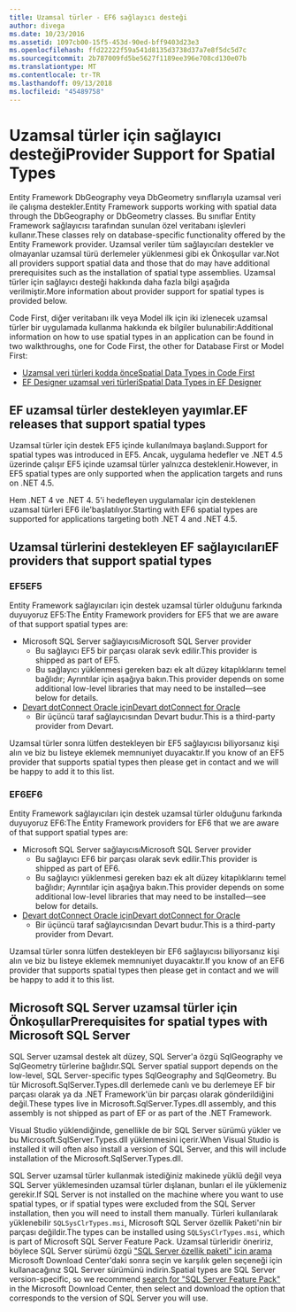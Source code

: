 ```yaml
---
title: Uzamsal türler - EF6 sağlayıcı desteği
author: divega
ms.date: 10/23/2016
ms.assetid: 1097cb00-15f5-453d-90ed-bff9403d23e3
ms.openlocfilehash: ffd22222f59a541d8135d3738d37a7e8f5dc5d7c
ms.sourcegitcommit: 2b787009fd5be5627f1189ee396e708cd130e07b
ms.translationtype: MT
ms.contentlocale: tr-TR
ms.lasthandoff: 09/13/2018
ms.locfileid: "45489758"
---
```

# <a name="provider-support-for-spatial-types"></a><span data-ttu-id="89301-102">Uzamsal türler için sağlayıcı desteği</span><span class="sxs-lookup"><span data-stu-id="89301-102">Provider Support for Spatial Types</span></span>
<span data-ttu-id="89301-103">Entity Framework DbGeography veya DbGeometry sınıflarıyla uzamsal veri ile çalışma destekler.</span><span class="sxs-lookup"><span data-stu-id="89301-103">Entity Framework supports working with spatial data through the DbGeography or DbGeometry classes.</span></span> <span data-ttu-id="89301-104">Bu sınıflar Entity Framework sağlayıcısı tarafından sunulan özel veritabanı işlevleri kullanır.</span><span class="sxs-lookup"><span data-stu-id="89301-104">These classes rely on database-specific functionality offered by the Entity Framework provider.</span></span> <span data-ttu-id="89301-105">Uzamsal veriler tüm sağlayıcıları destekler ve olmayanlar uzamsal türü derlemeler yüklenmesi gibi ek Önkoşullar var.</span><span class="sxs-lookup"><span data-stu-id="89301-105">Not all providers support spatial data and those that do may have additional prerequisites such as the installation of spatial type assemblies.</span></span> <span data-ttu-id="89301-106">Uzamsal türler için sağlayıcı desteği hakkında daha fazla bilgi aşağıda verilmiştir.</span><span class="sxs-lookup"><span data-stu-id="89301-106">More information about provider support for spatial types is provided below.</span></span>  

<span data-ttu-id="89301-107">Code First, diğer veritabanı ilk veya Model ilk için iki izlenecek uzamsal türler bir uygulamada kullanma hakkında ek bilgiler bulunabilir:</span><span class="sxs-lookup"><span data-stu-id="89301-107">Additional information on how to use spatial types in an application can be found in two walkthroughs, one for Code First, the other for Database First or Model First:</span></span>  

- [<span data-ttu-id="89301-108">Uzamsal veri türleri kodda önce</span><span class="sxs-lookup"><span data-stu-id="89301-108">Spatial Data Types in Code First</span></span>](~/ef6/modeling/code-first/data-types/spatial.md)  
- [<span data-ttu-id="89301-109">EF Designer uzamsal veri türleri</span><span class="sxs-lookup"><span data-stu-id="89301-109">Spatial Data Types in EF Designer</span></span>](~/ef6/modeling/designer/data-types/spatial.md)  

## <a name="ef-releases-that-support-spatial-types"></a><span data-ttu-id="89301-110">EF uzamsal türler destekleyen yayımlar.</span><span class="sxs-lookup"><span data-stu-id="89301-110">EF releases that support spatial types</span></span>  

<span data-ttu-id="89301-111">Uzamsal türler için destek EF5 içinde kullanılmaya başlandı.</span><span class="sxs-lookup"><span data-stu-id="89301-111">Support for spatial types was introduced in EF5.</span></span> <span data-ttu-id="89301-112">Ancak, uygulama hedefler ve .NET 4.5 üzerinde çalışır EF5 içinde uzamsal türler yalnızca desteklenir.</span><span class="sxs-lookup"><span data-stu-id="89301-112">However, in EF5 spatial types are only supported when the application targets and runs on .NET 4.5.</span></span>  

<span data-ttu-id="89301-113">Hem .NET 4 ve .NET 4. 5'i hedefleyen uygulamalar için desteklenen uzamsal türleri EF6 ile'başlatılıyor.</span><span class="sxs-lookup"><span data-stu-id="89301-113">Starting with EF6 spatial types are supported for applications targeting both .NET 4 and .NET 4.5.</span></span>  

## <a name="ef-providers-that-support-spatial-types"></a><span data-ttu-id="89301-114">Uzamsal türlerini destekleyen EF sağlayıcıları</span><span class="sxs-lookup"><span data-stu-id="89301-114">EF providers that support spatial types</span></span>  

### <a name="ef5"></a><span data-ttu-id="89301-115">EF5</span><span class="sxs-lookup"><span data-stu-id="89301-115">EF5</span></span>  

<span data-ttu-id="89301-116">Entity Framework sağlayıcıları için destek uzamsal türler olduğunu farkında duyuyoruz EF5:</span><span class="sxs-lookup"><span data-stu-id="89301-116">The Entity Framework providers for EF5 that we are aware of that support spatial types are:</span></span>  

- <span data-ttu-id="89301-117">Microsoft SQL Server sağlayıcısı</span><span class="sxs-lookup"><span data-stu-id="89301-117">Microsoft SQL Server provider</span></span>  
    - <span data-ttu-id="89301-118">Bu sağlayıcı EF5 bir parçası olarak sevk edilir.</span><span class="sxs-lookup"><span data-stu-id="89301-118">This provider is shipped as part of EF5.</span></span>  
    - <span data-ttu-id="89301-119">Bu sağlayıcı yüklenmesi gereken bazı ek alt düzey kitaplıklarını temel bağlıdır; Ayrıntılar için aşağıya bakın.</span><span class="sxs-lookup"><span data-stu-id="89301-119">This provider depends on some additional low-level libraries that may need to be installed—see below for details.</span></span>  
- [<span data-ttu-id="89301-120">Devart dotConnect Oracle için</span><span class="sxs-lookup"><span data-stu-id="89301-120">Devart dotConnect for Oracle</span></span>](http://www.devart.com/dotconnect/oracle/)  
    - <span data-ttu-id="89301-121">Bir üçüncü taraf sağlayıcısından Devart budur.</span><span class="sxs-lookup"><span data-stu-id="89301-121">This is a third-party provider from Devart.</span></span>  

<span data-ttu-id="89301-122">Uzamsal türler sonra lütfen destekleyen bir EF5 sağlayıcısı biliyorsanız kişi alın ve biz bu listeye eklemek memnuniyet duyacaktır.</span><span class="sxs-lookup"><span data-stu-id="89301-122">If you know of an EF5 provider that supports spatial types then please get in contact and we will be happy to add it to this list.</span></span>  

### <a name="ef6"></a><span data-ttu-id="89301-123">EF6</span><span class="sxs-lookup"><span data-stu-id="89301-123">EF6</span></span>  

<span data-ttu-id="89301-124">Entity Framework sağlayıcıları için destek uzamsal türler olduğunu farkında duyuyoruz EF6:</span><span class="sxs-lookup"><span data-stu-id="89301-124">The Entity Framework providers for EF6 that we are aware of that support spatial types are:</span></span>  

- <span data-ttu-id="89301-125">Microsoft SQL Server sağlayıcısı</span><span class="sxs-lookup"><span data-stu-id="89301-125">Microsoft SQL Server provider</span></span>  
    - <span data-ttu-id="89301-126">Bu sağlayıcı EF6 bir parçası olarak sevk edilir.</span><span class="sxs-lookup"><span data-stu-id="89301-126">This provider is shipped as part of EF6.</span></span>  
    - <span data-ttu-id="89301-127">Bu sağlayıcı yüklenmesi gereken bazı ek alt düzey kitaplıklarını temel bağlıdır; Ayrıntılar için aşağıya bakın.</span><span class="sxs-lookup"><span data-stu-id="89301-127">This provider depends on some additional low-level libraries that may need to be installed—see below for details.</span></span>  
- [<span data-ttu-id="89301-128">Devart dotConnect Oracle için</span><span class="sxs-lookup"><span data-stu-id="89301-128">Devart dotConnect for Oracle</span></span>](http://www.devart.com/dotconnect/oracle/)  
    - <span data-ttu-id="89301-129">Bir üçüncü taraf sağlayıcısından Devart budur.</span><span class="sxs-lookup"><span data-stu-id="89301-129">This is a third-party provider from Devart.</span></span>  

<span data-ttu-id="89301-130">Uzamsal türler sonra lütfen destekleyen bir EF6 sağlayıcısı biliyorsanız kişi alın ve biz bu listeye eklemek memnuniyet duyacaktır.</span><span class="sxs-lookup"><span data-stu-id="89301-130">If you know of an EF6 provider that supports spatial types then please get in contact and we will be happy to add it to this list.</span></span>  

## <a name="prerequisites-for-spatial-types-with-microsoft-sql-server"></a><span data-ttu-id="89301-131">Microsoft SQL Server uzamsal türler için Önkoşullar</span><span class="sxs-lookup"><span data-stu-id="89301-131">Prerequisites for spatial types with Microsoft SQL Server</span></span>  

<span data-ttu-id="89301-132">SQL Server uzamsal destek alt düzey, SQL Server'a özgü SqlGeography ve SqlGeometry türlerine bağlıdır.</span><span class="sxs-lookup"><span data-stu-id="89301-132">SQL Server spatial support depends on the low-level, SQL Server-specific types SqlGeography and SqlGeometry.</span></span> <span data-ttu-id="89301-133">Bu tür Microsoft.SqlServer.Types.dll derlemede canlı ve bu derlemeye EF bir parçası olarak ya da .NET Framework'ün bir parçası olarak gönderildiğini değil.</span><span class="sxs-lookup"><span data-stu-id="89301-133">These types live in Microsoft.SqlServer.Types.dll assembly, and this assembly is not shipped as part of EF or as part of the .NET Framework.</span></span>  

<span data-ttu-id="89301-134">Visual Studio yüklendiğinde, genellikle de bir SQL Server sürümü yükler ve bu Microsoft.SqlServer.Types.dll yüklenmesini içerir.</span><span class="sxs-lookup"><span data-stu-id="89301-134">When Visual Studio is installed it will often also install a version of SQL Server, and this will include installation of the Microsoft.SqlServer.Types.dll.</span></span>  

<span data-ttu-id="89301-135">SQL Server uzamsal türler kullanmak istediğiniz makinede yüklü değil veya SQL Server yüklemesinden uzamsal türler dışlanan, bunları el ile yüklemeniz gerekir.</span><span class="sxs-lookup"><span data-stu-id="89301-135">If SQL Server is not installed on the machine where you want to use spatial types, or if spatial types were excluded from the SQL Server installation, then you will need to install them manually.</span></span> <span data-ttu-id="89301-136">Türleri kullanılarak yüklenebilir `SQLSysClrTypes.msi`, Microsoft SQL Server özellik Paketi'nin bir parçası değildir.</span><span class="sxs-lookup"><span data-stu-id="89301-136">The types can be installed using `SQLSysClrTypes.msi`, which is part of Microsoft SQL Server Feature Pack.</span></span> <span data-ttu-id="89301-137">Uzamsal türleridir öneririz, böylece SQL Server sürümü özgü ["SQL Server özellik paketi" için arama](https://www.microsoft.com/en-us/search/result.aspx?q=sql+server+feature+pack) Microsoft Download Center'daki sonra seçin ve karşılık gelen seçeneği için kullanacağınız SQL Server sürümünü indirin.</span><span class="sxs-lookup"><span data-stu-id="89301-137">Spatial types are SQL Server version-specific, so we recommend [search for "SQL Server Feature Pack"](https://www.microsoft.com/en-us/search/result.aspx?q=sql+server+feature+pack) in the Microsoft Download Center, then select and download the option that corresponds to the version of SQL Server you will use.</span></span>
